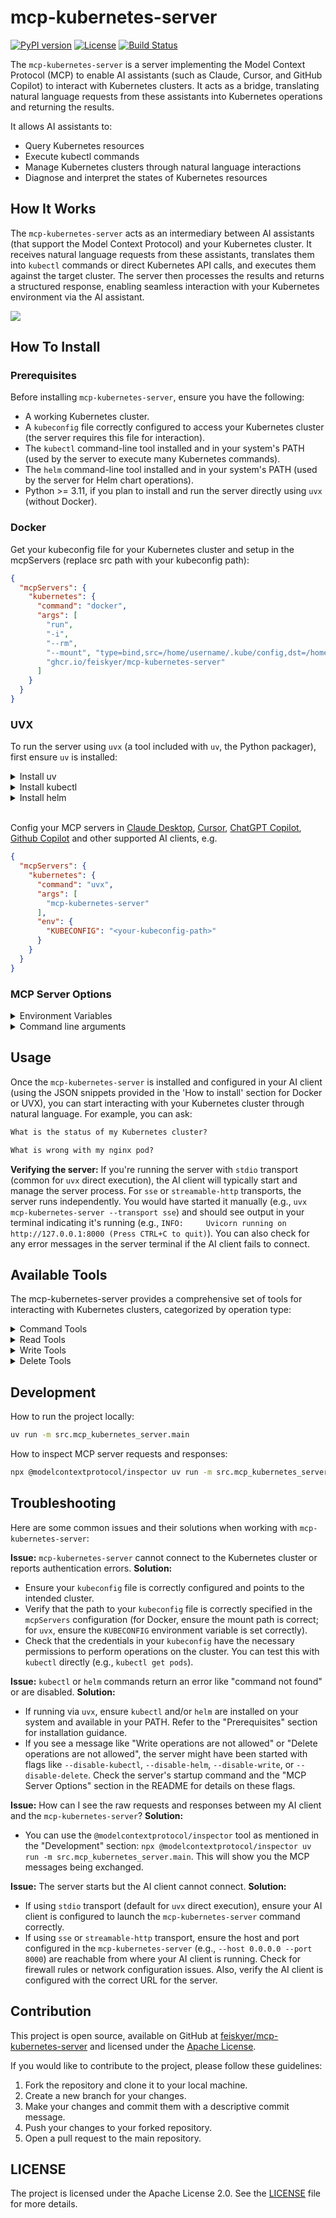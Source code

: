 # mcp-kubernetes-server

[![PyPI version](https://img.shields.io/pypi/v/mcp-kubernetes-server.svg)](https://pypi.org/project/mcp-kubernetes-server) [![License](https://img.shields.io/badge/License-Apache_2.0-blue.svg)](LICENSE) [![Build Status](https://github.com/feiskyer/mcp-kubernetes-server/actions/workflows/build.yml/badge.svg)](https://github.com/feiskyer/mcp-kubernetes-server/actions/workflows/build.yml)

The `mcp-kubernetes-server` is a server implementing the Model Context Protocol (MCP) to enable AI assistants (such as Claude, Cursor, and GitHub Copilot) to interact with Kubernetes clusters. It acts as a bridge, translating natural language requests from these assistants into Kubernetes operations and returning the results.

It allows AI assistants to:

- Query Kubernetes resources
- Execute kubectl commands
- Manage Kubernetes clusters through natural language interactions
- Diagnose and interpret the states of Kubernetes resources

## How It Works

The `mcp-kubernetes-server` acts as an intermediary between AI assistants (that support the Model Context Protocol) and your Kubernetes cluster. It receives natural language requests from these assistants, translates them into `kubectl` commands or direct Kubernetes API calls, and executes them against the target cluster. The server then processes the results and returns a structured response, enabling seamless interaction with your Kubernetes environment via the AI assistant.

![](https://github.com/feiskyer/mcp-kubernetes-server/blob/main/assets/mcp-kubernetes-server.png?raw=true)

## How To Install

### Prerequisites

Before installing `mcp-kubernetes-server`, ensure you have the following:

*   A working Kubernetes cluster.
*   A `kubeconfig` file correctly configured to access your Kubernetes cluster (the server requires this file for interaction).
*   The `kubectl` command-line tool installed and in your system's PATH (used by the server to execute many Kubernetes commands).
*   The `helm` command-line tool installed and in your system's PATH (used by the server for Helm chart operations).
*   Python >= 3.11, if you plan to install and run the server directly using `uvx` (without Docker).

### Docker

Get your kubeconfig file for your Kubernetes cluster and setup in the mcpServers (replace src path with your kubeconfig path):

```json
{
  "mcpServers": {
    "kubernetes": {
      "command": "docker",
      "args": [
        "run",
        "-i",
        "--rm",
        "--mount", "type=bind,src=/home/username/.kube/config,dst=/home/mcp/.kube/config",
        "ghcr.io/feiskyer/mcp-kubernetes-server"
      ]
    }
  }
}
```

### UVX

To run the server using `uvx` (a tool included with `uv`, the Python packager), first ensure `uv` is installed:

<details>

<summary>Install uv</summary>

Install [uv](https://docs.astral.sh/uv/getting-started/installation/#installation-methods) if it's not installed yet and add it to your PATH, e.g. using curl:

```bash
# For Linux and MacOS
curl -LsSf https://astral.sh/uv/install.sh | sh
```

</details>

<details>

<summary>Install kubectl</summary>

Install [kubectl](https://kubernetes.io/docs/tasks/tools/) if it's not installed yet and add it to your PATH, e.g.

```bash
# For Linux
curl -LO "https://dl.k8s.io/release/$(curl -L -s https://dl.k8s.io/release/stable.txt)/bin/linux/amd64/kubectl"

# For MacOS
curl -LO "https://dl.k8s.io/release/$(curl -L -s https://dl.k8s.io/release/stable.txt)/bin/darwin/arm64/kubectl"
```

</details>

<details>
<summary>Install helm</summary>

Install [helm](https://helm.sh/docs/intro/install/) if it's not installed yet and add it to your PATH, e.g.

```bash
curl -sSL https://raw.githubusercontent.com/helm/helm/main/scripts/get-helm-3 | bash
```

</details>

<br/>

Config your MCP servers in [Claude Desktop](https://claude.ai/download), [Cursor](https://www.cursor.com/), [ChatGPT Copilot](https://marketplace.visualstudio.com/items?itemName=feiskyer.chatgpt-copilot), [Github Copilot](https://github.com/features/copilot) and other supported AI clients, e.g.

```json
{
  "mcpServers": {
    "kubernetes": {
      "command": "uvx",
      "args": [
        "mcp-kubernetes-server"
      ],
      "env": {
        "KUBECONFIG": "<your-kubeconfig-path>"
      }
    }
  }
}
```

### MCP Server Options

<details>

<summary>Environment Variables</summary>

**Environment variables:**

- `KUBECONFIG`: Path to your kubeconfig file, e.g. `/home/<username>/.kube/config`.

</details>

<details>

<summary>Command line arguments</summary>

**Command-line Arguments:**

```sh
usage: main.py [-h] [--disable-kubectl] [--disable-helm] [--disable-write]
               [--disable-delete] [--transport {stdio,sse,streamable-http}]
               [--host HOST] [--port PORT]

MCP Kubernetes Server

options:
  -h, --help            show this help message and exit
  --disable-kubectl     Disable kubectl command execution
  --disable-helm        Disable helm command execution
  --disable-write       Disable write operations
  --disable-delete      Disable delete operations
  --transport {stdio,sse,streamable-http}
                        Transport mechanism to use (stdio or sse or streamable-http)
  --host HOST           Host to use for sse or streamable-http server
  --port PORT           Port to use for sse or streamable-http server
```

</details>

## Usage

Once the `mcp-kubernetes-server` is installed and configured in your AI client (using the JSON snippets provided in the 'How to install' section for Docker or UVX), you can start interacting with your Kubernetes cluster through natural language. For example, you can ask:

```txt
What is the status of my Kubernetes cluster?

What is wrong with my nginx pod?
```

**Verifying the server:** If you're running the server with `stdio` transport (common for `uvx` direct execution), the AI client will typically start and manage the server process. For `sse` or `streamable-http` transports, the server runs independently. You would have started it manually (e.g., `uvx mcp-kubernetes-server --transport sse`) and should see output in your terminal indicating it's running (e.g., `INFO:     Uvicorn running on http://127.0.0.1:8000 (Press CTRL+C to quit)`). You can also check for any error messages in the server terminal if the AI client fails to connect.

## Available Tools

The mcp-kubernetes-server provides a comprehensive set of tools for interacting with Kubernetes clusters, categorized by operation type:

<details>

<summary>Command Tools</summary>

### Command Tools

These tools provide general command execution capabilities:

| Tool | Description | Parameters |
|------|-------------|------------|
| **kubectl** | Run any kubectl command and return the output | `command` (string) |
| **helm** | Run any helm command and return the output | `command` (string) |

</details>

<details>

<summary>Read Tools</summary>

### Read Tools

These tools provide read-only access to Kubernetes resources:

| Tool | Description | Parameters |
|------|-------------|------------|
| **k8s_get** | Fetch any Kubernetes object (or list) as JSON string | `resource` (string), `name` (string), `namespace` (string) |
| **k8s_describe** | Show detailed information about a specific resource or group of resources | `resource_type` (string), `name` (string, optional), `namespace` (string, optional), `selector` (string, optional), `all_namespaces` (boolean, optional) |
| **k8s_logs** | Print the logs for a container in a pod | `pod_name` (string), `container` (string, optional), `namespace` (string, optional), `tail` (integer, optional), `previous` (boolean, optional), `since` (string, optional), `timestamps` (boolean, optional), `follow` (boolean, optional) |
| **k8s_events** | List events in the cluster | `namespace` (string, optional), `all_namespaces` (boolean, optional), `field_selector` (string, optional), `resource_type` (string, optional), `resource_name` (string, optional), `sort_by` (string, optional), `watch` (boolean, optional) |
| **k8s_apis** | List all available APIs in the Kubernetes cluster | none |
| **k8s_crds** | List all Custom Resource Definitions (CRDs) in the Kubernetes cluster | none |
| **k8s_top_nodes** | Display resource usage (CPU/memory) of nodes | `sort_by` (string, optional) |
| **k8s_top_pods** | Display resource usage (CPU/memory) of pods | `namespace` (string, optional), `all_namespaces` (boolean, optional), `sort_by` (string, optional), `selector` (string, optional) |
| **k8s_rollout_status** | Get the status of a rollout for a deployment, daemonset, or statefulset | `resource_type` (string), `name` (string), `namespace` (string, optional) |
| **k8s_rollout_history** | Get the rollout history for a deployment, daemonset, or statefulset | `resource_type` (string), `name` (string), `namespace` (string, optional), `revision` (string, optional) |
| **k8s_auth_can_i** | Check whether an action is allowed | `verb` (string), `resource` (string), `subresource` (string, optional), `namespace` (string, optional), `name` (string, optional) |
| **k8s_auth_whoami** | Show the subject that you are currently authenticated as | none |

</details>

<details>

<summary>Write Tools</summary>

### Write Tools

These tools provide create, update or patch operations to Kubernetes resources:

| Tool | Description | Parameters |
|------|-------------|------------|
| **k8s_create** | Create a Kubernetes resource from YAML/JSON content | `yaml_content` (string), `namespace` (string, optional) |
| **k8s_apply** | Apply a configuration to a resource by filename or stdin | `yaml_content` (string), `namespace` (string, optional) |
| **k8s_expose** | Expose a resource as a new Kubernetes service | `resource_type` (string), `name` (string), `port` (integer), `target_port` (integer, optional), `namespace` (string, optional), `protocol` (string, optional), `service_name` (string, optional), `labels` (object, optional), `selector` (string, optional), `type` (string, optional) |
| **k8s_run** | Create and run a particular image in a pod | `name` (string), `image` (string), `namespace` (string, optional), `command` (array, optional), `env` (object, optional), `labels` (object, optional), `restart` (string, optional) |
| **k8s_set_resources** | Set resource limits and requests for containers | `resource_type` (string), `resource_name` (string), `namespace` (string, optional), `containers` (array, optional), `limits` (object, optional), `requests` (object, optional) |
| **k8s_set_image** | Set the image for a container | `resource_type` (string), `resource_name` (string), `container` (string), `image` (string), `namespace` (string, optional) |
| **k8s_set_env** | Set environment variables for a container | `resource_type` (string), `resource_name` (string), `container` (string), `env_dict` (object), `namespace` (string, optional) |
| **k8s_rollout_undo** | Undo a rollout for a deployment, daemonset, or statefulset | `resource_type` (string), `name` (string), `namespace` (string, optional), `to_revision` (string, optional) |
| **k8s_rollout_restart** | Restart a rollout for a deployment, daemonset, or statefulset | `resource_type` (string), `name` (string), `namespace` (string, optional) |
| **k8s_rollout_pause** | Pause a rollout for a deployment, daemonset, or statefulset | `resource_type` (string), `name` (string), `namespace` (string, optional) |
| **k8s_rollout_resume** | Resume a rollout for a deployment, daemonset, or statefulset | `resource_type` (string), `name` (string), `namespace` (string, optional) |
| **k8s_scale** | Scale a resource | `resource_type` (string), `name` (string), `replicas` (integer), `namespace` (string, optional) |
| **k8s_autoscale** | Autoscale a deployment, replica set, stateful set, or replication controller | `resource_type` (string), `name` (string), `min` (integer), `max` (integer), `namespace` (string, optional), `cpu_percent` (integer, optional) |
| **k8s_cordon** | Mark a node as unschedulable | `node_name` (string) |
| **k8s_uncordon** | Mark a node as schedulable | `node_name` (string) |
| **k8s_drain** | Drain a node in preparation for maintenance | `node_name` (string), `force` (boolean, optional), `ignore_daemonsets` (boolean, optional), `delete_local_data` (boolean, optional), `timeout` (integer, optional) |
| **k8s_taint** | Update the taints on one or more nodes | `node_name` (string), `key` (string), `value` (string, optional), `effect` (string) |
| **k8s_untaint** | Remove the taints from a node | `node_name` (string), `key` (string), `effect` (string, optional) |
| **k8s_exec_command** | Execute a command in a container | `pod_name` (string), `command` (string), `container` (string, optional), `namespace` (string, optional), `stdin` (boolean, optional), `tty` (boolean, optional), `timeout` (integer, optional) |
| **k8s_port_forward** | Forward one or more local ports to a pod | `resource_type` (string), `name` (string), `ports` (array), `namespace` (string, optional), `address` (string, optional) |
| **k8s_cp** | Copy files and directories to and from containers | `src_path` (string), `dst_path` (string), `container` (string, optional), `namespace` (string, optional) |
| **k8s_patch** | Update fields of a resource | `resource_type` (string), `name` (string), `patch` (object), `namespace` (string, optional) |
| **k8s_label** | Update the labels on a resource | `resource_type` (string), `name` (string), `labels` (object), `namespace` (string, optional), `overwrite` (boolean, optional) |
| **k8s_annotate** | Update the annotations on a resource | `resource_type` (string), `name` (string), `annotations` (object), `namespace` (string, optional), `overwrite` (boolean, optional) |

</details>

<details>

<summary>Delete Tools</summary>

### Delete Tools

These tools provide delete operations to Kubernetes resources:

| Tool | Description | Parameters |
|------|-------------|------------|
| **k8s_delete** | Delete resources by name, label selector, or all resources in a namespace | `resource_type` (string), `name` (string, optional), `namespace` (string, optional), `label_selector` (string, optional), `all_namespaces` (boolean, optional), `force` (boolean, optional), `grace_period` (integer, optional) |

</details>

## Development

How to run the project locally:

```sh
uv run -m src.mcp_kubernetes_server.main
```

How to inspect MCP server requests and responses:

```sh
npx @modelcontextprotocol/inspector uv run -m src.mcp_kubernetes_server.main
```

## Troubleshooting

Here are some common issues and their solutions when working with `mcp-kubernetes-server`:

**Issue:** `mcp-kubernetes-server` cannot connect to the Kubernetes cluster or reports authentication errors.
**Solution:**
*   Ensure your `kubeconfig` file is correctly configured and points to the intended cluster.
*   Verify that the path to your `kubeconfig` file is correctly specified in the `mcpServers` configuration (for Docker, ensure the mount path is correct; for `uvx`, ensure the `KUBECONFIG` environment variable is set correctly).
*   Check that the credentials in your `kubeconfig` have the necessary permissions to perform operations on the cluster. You can test this with `kubectl` directly (e.g., `kubectl get pods`).

**Issue:** `kubectl` or `helm` commands return an error like "command not found" or are disabled.
**Solution:**
*   If running via `uvx`, ensure `kubectl` and/or `helm` are installed on your system and available in your PATH. Refer to the "Prerequisites" section for installation guidance.
*   If you see a message like "Write operations are not allowed" or "Delete operations are not allowed", the server might have been started with flags like `--disable-kubectl`, `--disable-helm`, `--disable-write`, or `--disable-delete`. Check the server's startup command and the "MCP Server Options" section in the README for details on these flags.

**Issue:** How can I see the raw requests and responses between my AI client and the `mcp-kubernetes-server`?
**Solution:**
*   You can use the `@modelcontextprotocol/inspector` tool as mentioned in the "Development" section: `npx @modelcontextprotocol/inspector uv run -m src.mcp_kubernetes_server.main`. This will show you the MCP messages being exchanged.

**Issue:** The server starts but the AI client cannot connect.
**Solution:**
*   If using `stdio` transport (default for `uvx` direct execution), ensure your AI client is configured to launch the `mcp-kubernetes-server` command correctly.
*   If using `sse` or `streamable-http` transport, ensure the host and port configured in the `mcp-kubernetes-server` (e.g., `--host 0.0.0.0 --port 8000`) are reachable from where your AI client is running. Check for firewall rules or network configuration issues. Also, verify the AI client is configured with the correct URL for the server.

## Contribution

This project is open source, available on GitHub at [feiskyer/mcp-kubernetes-server](https://github.com/feiskyer/mcp-kubernetes-server) and licensed under the [Apache License](LICENSE).

If you would like to contribute to the project, please follow these guidelines:

1. Fork the repository and clone it to your local machine.
2. Create a new branch for your changes.
3. Make your changes and commit them with a descriptive commit message.
4. Push your changes to your forked repository.
5. Open a pull request to the main repository.

## LICENSE

The project is licensed under the Apache License 2.0. See the [LICENSE](LICENSE) file for more details.
